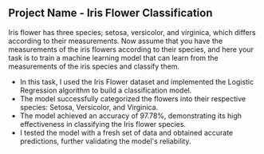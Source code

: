 ## **Project Name** - Iris Flower Classification

Iris flower has three species; setosa, versicolor, and virginica, which differs according to their measurements. Now assume that you have the measurements of the iris flowers according to their species, and here your task is to train a machine learning model that can learn from the measurements of the iris species and classify them.

- In this task, I used the Iris Flower dataset and implemented the Logistic Regression algorithm to build a classification model.
- The model successfully categorized the flowers into their respective species: Setosa, Versicolor, and Virginica.
- The model achieved an accuracy of 97.78%, demonstrating its high effectiveness in classifying the Iris flower species.
- I tested the model with a fresh set of data and obtained accurate predictions, further validating the model's reliability.
